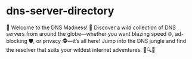 # dns-server-directory
🎉 Welcome to the DNS Madness! 🚀 Discover a wild collection of DNS servers from around the globe—whether you want blazing speed 🌐, ad-blocking 🛡️, or privacy 🕵️—it’s all here! Jump into the DNS jungle and find the resolver that suits your wildest internet adventures. 🦁🔍✨
